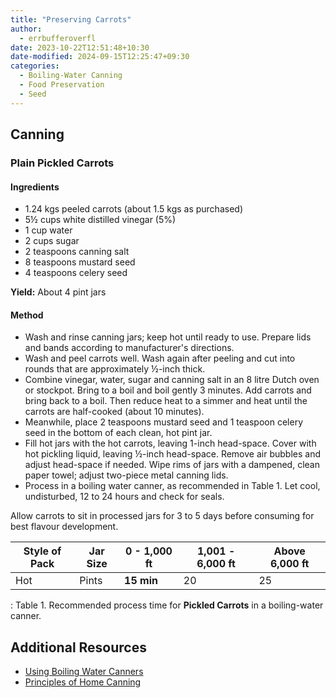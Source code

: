 ```yaml
---
title: "Preserving Carrots"
author:
  - errbufferoverfl
date: 2023-10-22T12:51:48+10:30
date-modified: 2024-09-15T12:25:47+09:30
categories:
  - Boiling-Water Canning
  - Food Preservation
  - Seed
---
```


## Canning

### Plain Pickled Carrots

#### Ingredients

- 1.24 kgs peeled carrots (about 1.5 kgs as purchased)
- 5½ cups white distilled vinegar (5%)
- 1 cup water
- 2 cups sugar
- 2 teaspoons canning salt
- 8 teaspoons mustard seed
- 4 teaspoons celery seed

**Yield:** About 4 pint jars

#### Method

- Wash and rinse canning jars; keep hot until ready to use. Prepare lids and bands according to manufacturer's directions.
- Wash and peel carrots well. Wash again after peeling and cut into rounds that are approximately ½-inch thick.
- Combine vinegar, water, sugar and canning salt in an 8 litre Dutch oven or stockpot. Bring to a boil and boil gently 3 minutes. Add carrots and bring back to a boil. Then reduce heat to a simmer and heat until the carrots are half-cooked (about 10 minutes).
- Meanwhile, place 2 teaspoons mustard seed and 1 teaspoon celery seed in the bottom of each clean, hot pint jar.
- Fill hot jars with the hot carrots, leaving 1-inch head-space. Cover with hot pickling liquid, leaving ½-inch head-space. Remove air bubbles and adjust head-space if needed. Wipe rims of jars with a dampened, clean paper towel; adjust two-piece metal canning lids.
- Process in a boiling water canner, as recommended in Table 1. Let cool, undisturbed, 12 to 24 hours and check for seals.

Allow carrots to sit in processed jars for 3 to 5 days before consuming for best flavour development.

| **Style of Pack** | **Jar Size** | **0 - 1,000 ft** | **1,001 - 6,000 ft** | **Above 6,000 ft** |
|---------------|---------------|---------------|---------------|---------------|
| Hot               | Pints        | **15 min**       | 20                   | 25                 |

: Table 1. Recommended process time for **Pickled Carrots** in a boiling-water canner.

## Additional Resources

- [Using Boiling Water Canners](https://nchfp.uga.edu/publications/uga/using_bw_canners.html#gsc.tab=0)
- [Principles of Home Canning](https://nchfp.uga.edu/publications/usda/GUIDE01_HomeCan_rev0715.pdf)
